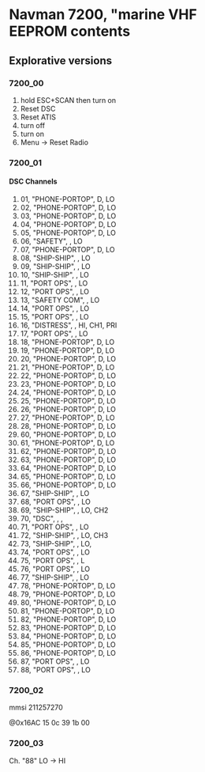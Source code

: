 
# Navman 7200, "marine VHF EEPROM contents

## Explorative versions
### 7200_00

  1. hold ESC+SCAN then turn on
  2. Reset DSC
  3. Reset ATIS
  4. turn off
  5. turn on
  6. Menu -> Reset Radio

### 7200_01

#### DSC Channels
  1.    01, "PHONE-PORTOP", D, LO
  2.    02, "PHONE-PORTOP", D, LO
  3.    03, "PHONE-PORTOP", D, LO
  4.    04, "PHONE-PORTOP", D, LO
  5.    05, "PHONE-PORTOP", D, LO
  6.    06, "SAFETY", , LO
  7.    07, "PHONE-PORTOP", D, LO
  8.    08, "SHIP-SHIP", , LO
  9.    09, "SHIP-SHIP", , LO
  10.   10, "SHIP-SHIP", , LO
  11.   11, "PORT OPS", , LO
  12.   12, "PORT OPS", , LO
  13.   13, "SAFETY COM", , LO
  14.   14, "PORT OPS", , LO
  15.   15, "PORT OPS", , LO
  16.   16, "DISTRESS",  , HI, CH1, PRI
  17.   17, "PORT OPS", , LO
  18.   18, "PHONE-PORTOP", D, LO
  19.   19, "PHONE-PORTOP", D, LO
  20.   20, "PHONE-PORTOP", D, LO
  21.   21, "PHONE-PORTOP", D, LO
  22.   22, "PHONE-PORTOP", D, LO
  23.   23, "PHONE-PORTOP", D, LO
  24.   24, "PHONE-PORTOP", D, LO
  25.   25, "PHONE-PORTOP", D, LO
  26.   26, "PHONE-PORTOP", D, LO
  27.   27, "PHONE-PORTOP", D, LO
  28.   28, "PHONE-PORTOP", D, LO
  29.   60, "PHONE-PORTOP", D, LO
  30.   61, "PHONE-PORTOP", D, LO
  31.   62, "PHONE-PORTOP", D, LO
  32.   63, "PHONE-PORTOP", D, LO
  33.   64, "PHONE-PORTOP", D, LO
  34.   65, "PHONE-PORTOP", D, LO
  35.   66, "PHONE-PORTOP", D, LO
  36.   67, "SHIP-SHIP", , LO
  37.   68, "PORT OPS", , LO
  38.   69, "SHIP-SHIP", , LO, CH2
  39.   70, "DSC", , ,
  40.   71, "PORT OPS", , LO
  41.   72, "SHIP-SHIP", , LO, CH3
  42.   73, "SHIP-SHIP", , LO,
  43.   74, "PORT OPS", , LO
  44.   75, "PORT OPS", , L
  45.   76, "PORT OPS", , LO
  46.   77, "SHIP-SHIP", , LO
  47.   78, "PHONE-PORTOP", D, LO
  48.   79, "PHONE-PORTOP", D, LO
  49.   80, "PHONE-PORTOP", D, LO
  50.   81, "PHONE-PORTOP", D, LO
  51.   82, "PHONE-PORTOP", D, LO
  52.   83, "PHONE-PORTOP", D, LO
  53.   84, "PHONE-PORTOP", D, LO
  54.   85, "PHONE-PORTOP", D, LO
  55.   86, "PHONE-PORTOP", D, LO
  56.   87, "PORT OPS", , LO
  57.   88, "PORT OPS", , LO

### 7200_02

mmsi 211257270

@0x16AC
15 0c 39 1b 00

### 7200_03

Ch. "88" LO -> HI
